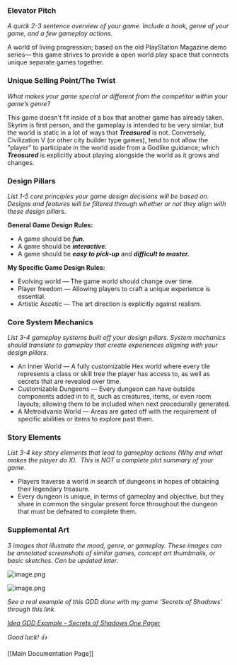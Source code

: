 ### **Elevator Pitch**

_A quick 2-3 sentence overview of your game. Include a hook, genre of your game, and a few gameplay actions._

A world of living progression; based on the old PlayStation Magazine demo series— this game strives to provide a open world play space that connects unique separate games together.

### **Unique Selling Point/The Twist**

_What makes your game special or different from the competitor within your game’s genre?_

This game doesn't fit inside of a box that another game has already taken. Skyrim is first person, and the gameplay is intended to be very similar, but the world is static in a lot of ways that ***Treasured*** is not. 
Conversely, Civilization V (or other city builder type games), tend to not allow the "player" to participate in the world aside from a Godlike guidance; which ***Treasured*** is explicitly about playing alongside the world as it grows and changes.
### **Design Pillars**

_List 1-5 core principles your game design decisions will be based on. Designs and features will be filtered through whether or not they align with these design pillars._

**General Game Design Rules:**

- A game should be _**fun.**_
- A game should be _**interactive.**_
- A game should be _**easy to pick-up**_ and _**difficult to master.**_

**My Specific Game Design Rules:**

- Evolving world — The game world should change over time.
- Player freedom — Allowing players to craft a unique experience is essential.
- Artistic Ascetic — The art direction is explicitly against realism.

### **Core System Mechanics**

_List 3-4 gameplay systems built off your design pillars. System mechanics should translate to gameplay that create experiences aligning with your design pillars._

- An Inner World — A fully customizable Hex world where every tile represents a class or skill tree the player has access to, as well as secrets that are revealed over time.
- Customizable Dungeons — Every dungeon can have outside components added in to it, such as creatures, items, or even room layouts; allowing them to be included when next procedurally generated.
- A Metroidvania World — Areas are gated off with the requirement of specific abilities or items to explore past them.

### **Story Elements**

_List 3-4 key story elements that lead to gameplay actions (Why and what makes the player do X).  This is NOT a complete plot summary of your game._

- Players traverse a world in search of dungeons in hopes of obtaining their legendary treasure.
- Every dungeon is unique, in terms of gameplay and objective, but they share in common the singular present force throughout the dungeon that must be defeated to complete them.

### **Supplemental Art**

_3 images that illustrate the mood, genre, or gameplay. These images can be annotated screenshots of similar games, concept art thumbnails, or basic sketches. Can be updated later._

![image.png](https://prod-files-secure.s3.us-west-2.amazonaws.com/a6d8e8b6-bcdb-447f-8fed-005c0c617cf7/49b024ee-16ac-4efc-8b3a-a2f6b5132601/image.png)

![image.png](https://prod-files-secure.s3.us-west-2.amazonaws.com/a6d8e8b6-bcdb-447f-8fed-005c0c617cf7/a1836c7a-99ea-48bc-8045-ef023aa7898e/image.png)

_See a real example of this GDD done with my game ‘Secrets of Shadows’ through this link_

[_Idea GDD Example - Secrets of Shadows One Pager_](https://docs.google.com/document/d/1S_6V6t0IiMiu6cGJpblgr4G9By8KfgqqlnXCxGCUCRw/edit?usp=sharing)

_Good luck! 👍_

[[Main Documentation Page]]